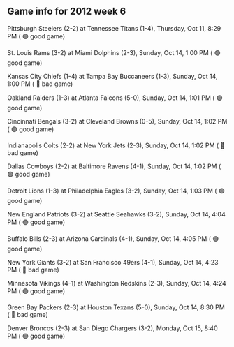 ## Game info for 2012 week 6
Pittsburgh Steelers (2-2) at Tennessee Titans (1-4), Thursday, Oct 11, 8:29 PM (	:green_circle: good game)



St. Louis Rams (3-2) at Miami Dolphins (2-3), Sunday, Oct 14, 1:00 PM (	:green_circle: good game)

Kansas City Chiefs (1-4) at Tampa Bay Buccaneers (1-3), Sunday, Oct 14, 1:00 PM (	:red_circle: bad game)

Oakland Raiders (1-3) at Atlanta Falcons (5-0), Sunday, Oct 14, 1:01 PM (	:green_circle: good game)

Cincinnati Bengals (3-2) at Cleveland Browns (0-5), Sunday, Oct 14, 1:02 PM (	:green_circle: good game)

Indianapolis Colts (2-2) at New York Jets (2-3), Sunday, Oct 14, 1:02 PM (	:red_circle: bad game)

Dallas Cowboys (2-2) at Baltimore Ravens (4-1), Sunday, Oct 14, 1:02 PM (	:green_circle: good game)

Detroit Lions (1-3) at Philadelphia Eagles (3-2), Sunday, Oct 14, 1:03 PM (	:green_circle: good game)



New England Patriots (3-2) at Seattle Seahawks (3-2), Sunday, Oct 14, 4:04 PM (	:green_circle: good game)

Buffalo Bills (2-3) at Arizona Cardinals (4-1), Sunday, Oct 14, 4:05 PM (	:green_circle: good game)

New York Giants (3-2) at San Francisco 49ers (4-1), Sunday, Oct 14, 4:23 PM (	:red_circle: bad game)

Minnesota Vikings (4-1) at Washington Redskins (2-3), Sunday, Oct 14, 4:24 PM (	:green_circle: good game)



Green Bay Packers (2-3) at Houston Texans (5-0), Sunday, Oct 14, 8:30 PM (	:red_circle: bad game)



Denver Broncos (2-3) at San Diego Chargers (3-2), Monday, Oct 15, 8:40 PM (	:green_circle: good game)

